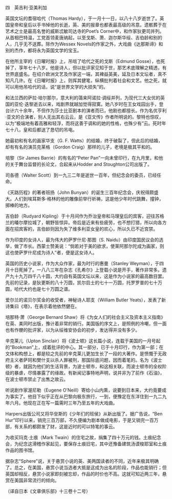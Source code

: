 四　英吉利·亚美利加

  

英国文坛的耆宿哈代（Thomas Hardy），于一月十一日，以八十八岁逝世了。英国皇帝和皇后以手书悼他的长逝，英、美的报章也都表最高级的吊意。遗骸葬于在艺术之士是最高名誉的威斯忒敏司达寺的Poet’s Corner中，和作家狄更司并列。从首相巴特温，工党首领麦唐纳起，以至戈斯、萧、迦尔斯华绥、吉伯龄和别的人，几乎无不送葬。除作为Wessex Novels的作家之外，大戏曲《达那斯谛》和别的杰作，都将永为英国文学的宝玉。

在他所主宰的《日曜时报》上，吊唁了哈代之死的戈斯（Edmund Gosse），也死掉了，享年七十八岁。他是诗人，但以批评家见知于世，那艺术底理解之精透，有世界底盛名。在绍介欧洲文艺及作家这一端，其裨益英美，延及日本文坛者，真不知凡几许。在《日曜时报》上，则挥其健笔，纵横批判着社会和文艺。他之死，就可以用他吊哈代的话，说“是世界文学的大损失”的。

和法兰西的萨拉·培尔那尔，意大利的蔼来阿诺拉·调绥并列，为现代三大女优的英国的亚伦·迭黎逝去以来，戏剧界就越加觉得寂寞。她八岁时在王女戏园出手，登台计六十余年，不但作为莎士比亚剧本的演者而已，他剧也都擅长。作为名优亨利·亚文的合演者，别人无出其右云云，是《亚文传》作者所明说的。黎特也惊叹，以为“极端地有着高雅和轻浮，而将这善于调和的她的性格，也殊少有”云。死时年七十八，皇和后都送了恳切的吊电。

她最初和有名的画家华支（G. F. Watts）的结婚，终于破裂了，但此后的结婚，却有有名的演员克莱格（Gordon Craig）那样的儿子，老境是极其平和的。

培黎（Sir James Barrie）的有名的“Peter Pan”一向未曾印行，在九月里，和他的关于舞台监督的长论文，合起来从Hodder and Stoughton公司出版了。

司各德（Walter Scott）到一九三二年是逝世一百年，但纪念会的委员，已经任命。

《天路历程》的著者班扬（John Bunyan）的诞生三百年纪念会，庆祝得颇盛大。人们到埃耳斯多·格林的他的雕像前举行祈祷，这是他少年时代跳舞，撞钟，掷棒的地方。

吉伯龄（Rudyard Kipling）于十月间作为乔治皇帝和马理皇后的宾客，迎往苏格兰的皤尔摩拉城了，朝野皆惊异。帝后是近来有些疲劳，也不想打猎，所以向各方面在招宾客的，吉伯龄则因为失了维多利亚女皇的欢心，所以久已不近宫禁。

作为印度的女诗人，最为伟大的萨罗什尼·那图（S. Naidu）由印度国民议会的选举，做了市长。西蒙士赞美说：“倘若对于美的欲求，使莱阿那尔陀成为画家，则这也使萨罗什尼成为诗人”者，便是这女诗人。

英国的历史小说家，作为大众作家，最为时行的惠曼（Stanley Weyman），于四月十日死掉了。一八八三年在杂志《孔希尔》上登载小说是开手，著作非常多。遗产九十九万四千八十圆，大约自有英国文坛以来，这是作为小说家的最高数目罢。先前的记录，是狄更斯的八十万圆，凯尔启士的七十一万圆，托罗罗普的七十万圆，哈代大约也是七十万圆之谱。

爱尔兰的诺贝尔奖金的收受者，神秘诗人耶支（William Butler Yeats），发表了新诗集曰《塔》，在表示着他依然健在。

培那特·萧（George Bernard Shaw）将《为女人们的社会主义及资本主义指南》在英、美同时出版，豫计着非常的销行。美国版的序文上，是照例的冷嘲，但一面也有作骾的批评家，以为从绥维安协会的初步，发达得并没有多少。

辛克莱儿（Upton Sinclair）将《波士顿》这长篇小说，连载于美国的一月号起的“Bookman”上，成着批评的中心。其一部分，已于十月印行，作为第一部；在文体和构想上，都是较之先前的辛克莱儿更加生长了一段的大著作。是愤慨于无政府主义者萨珂和樊什支以杀人罪被刑，那国际底问题，因而着笔的。名为《波士顿》者，就因为他们的生活背景，为波士顿市，和这相关联，而波士顿市的全权阶级的暴虐，尽情暴露了的缘故。有新闻记事特地声明，说并非为了前作《石油》，在波士顿市禁止了出售之故云。

听说剧作家渥尼勒（Eugene O’Neill）寄给小山内熏，说要到日本来，大约竟要成为事实了。他目下似乎正在从巴黎向极东旅行，一到，便豫定在东洋住到一九二九年六月。他现在正在写一篇需时三年乃至五年的大戏曲。

Harpers出版公司又将华垒斯的《少年们的班侯》从新出版了。据广告说，“Ben Hur”印行以来，销完三百万部，不久便编为剧本做成电影，于是又销完一百万部，有关系的都颇发了财，这是近时的可以特笔的事云。

为收买玛克·土痕（Mark Twain）的住宅之故，捐集了四十万元的钱。土痕纪念会，为纪念这滑稽作家起见，要保存土痕旧宅，其中还豫备建筑汤谟梭耶室和土痕作品的图书馆。

据杂志“Sphere”说，关于悬赏小说的英、美两国读者的不同，近年来极其明确了。总之，在美国，悬赏小说当选者大抵是这成为出名的阶段，作品也能销行；但英国却相反，悬赏小说家即刻被忘却，作品的时价也不高。这就可知近两三年，悬赏在美国非常流行的倾向。

  

（译自日本《文章俱乐部》十三卷十二号）